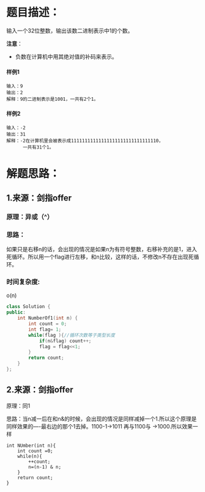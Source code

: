 # 题目描述：

输入一个32位整数，输出该数二进制表示中1的个数。

**注意**：

- 负数在计算机中用其绝对值的补码来表示。

#### 样例1

```
输入：9
输出：2
解释：9的二进制表示是1001，一共有2个1。
```

#### 样例2

```word
输入：-2
输出：31
解释：-2在计算机里会被表示成11111111111111111111111111111110，
      一共有31个1。
```



# 解题思路：

## 1.来源：剑指offer

### 原理：异或（^）

### 思路：

如果只是右移n的话，会出现的情况是如果n为有符号整数，右移补充的是1，进入死循环。所以用一个flag进行左移，和n比较，这样的话，不修改n不存在出现死循环。

### 时间复杂度:

o(n)

```cpp
class Solution {
public:
    int NumberOf1(int n) {
        int count = 0;
        int flag= 1;
        while(flag ){//循环次数等于类型长度
            if(n&flag) count++;
            flag = flag<<1;
        }
        return count;
    }
};
```

## 2.来源：剑指offer

原理：同1

思路：当n减一后在和n&的时候，会出现的情况是同样减掉一个1.所以这个原理是同样效果的—-最右边的那个1去掉。1100-1->1011 再与1100与 ->1000.所以效果一样

```
int NUmber(int n){
	int count =0;
	while(n){
		++count;
		n=(n-1) & n;
	}
	return count;
}
```

